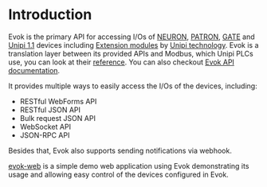 # Introduction

Evok is the primary API for accessing I/Os of [NEURON], [PATRON], [GATE] and [Unipi 1.1] devices including [Extension modules] by [Unipi technology]. Evok is a translation layer between its provided APIs and Modbus, which Unipi PLCs use, you can look at their [reference](https://kb.unipi.technology/en:sw:02-apis:02-modbus-tcp). You can also checkout [Evok API documentation](https://unipitechnology.stoplight.io/docs/evok/nufpnwh01hk75-evok).

It provides multiple ways to easily access the I/Os of the devices, including:

- RESTful WebForms API
- RESTful JSON API
- Bulk request JSON API
- WebSocket API
- JSON-RPC API

Besides that, Evok also supports sending notifications via webhook.

[evok-web](https://github.com/UniPiTechnology/evok-web-jq) is a simple demo web application using Evok demonstrating its usage and allowing easy control of the devices configured in Evok.

[NEURON]:https://www.unipi.technology/products/unipi-neuron-3?categoryId=2
[PATRON]:https://www.unipi.technology/products/unipi-patron-374
[GATE]:https://www.unipi.technology/products/unipi-gate-388
[Unipi 1.1]:https://www.unipi.technology/products/unipi-1-1-1-1-lite-19?categoryId=1
[Extension modules]:https://www.unipi.technology/products?category=32
[Unipi technology]:https://www.unipi.technology/
